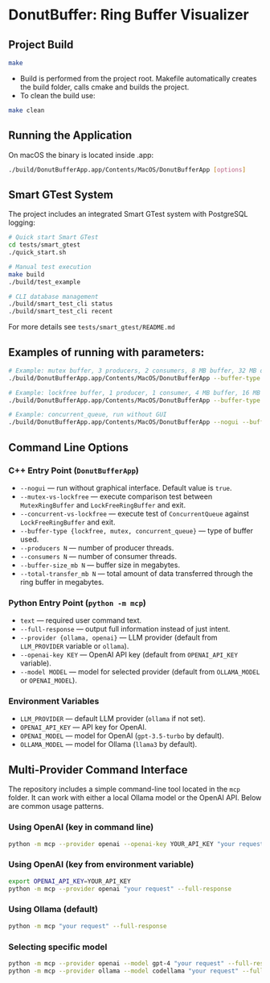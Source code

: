 # DonutBuffer: Ring Buffer Visualizer

## Project Build

```sh
make
```
- Build is performed from the project root. Makefile automatically creates the build folder, calls cmake and builds the project.
- To clean the build use:
```sh
make clean
```

## Running the Application

On macOS the binary is located inside .app:
```sh
./build/DonutBufferApp.app/Contents/MacOS/DonutBufferApp [options]
```

## Smart GTest System

The project includes an integrated Smart GTest system with PostgreSQL logging:

```sh
# Quick start Smart GTest
cd tests/smart_gtest
./quick_start.sh

# Manual test execution
make build
./build/test_example

# CLI database management
./build/smart_test_cli status
./build/smart_test_cli recent
```

For more details see `tests/smart_gtest/README.md`

## Examples of running with parameters:
```sh
# Example: mutex buffer, 3 producers, 2 consumers, 8 MB buffer, 32 MB data
./build/DonutBufferApp.app/Contents/MacOS/DonutBufferApp --buffer-type mutex --producers 3 --consumers 2 --buffer-size_mb 8 --total-transfer_mb 32

# Example: lockfree buffer, 1 producer, 1 consumer, 4 MB buffer, 16 MB data
./build/DonutBufferApp.app/Contents/MacOS/DonutBufferApp --buffer-type lockfree --producers 1 --consumers 1 --buffer-size_mb 4 --total-transfer_mb 16

# Example: concurrent_queue, run without GUI
./build/DonutBufferApp.app/Contents/MacOS/DonutBufferApp --nogui --buffer-type concurrent_queue --producers 2 --consumers 2 --buffer-size_mb 2 --total-transfer_mb 8
```
## Command Line Options

### C++ Entry Point (`DonutBufferApp`)
- `--nogui` &mdash; run without graphical interface. Default value is `true`.
- `--mutex-vs-lockfree` &mdash; execute comparison test between `MutexRingBuffer` and `LockFreeRingBuffer` and exit.
- `--concurrent-vs-lockfree` &mdash; execute test of `ConcurrentQueue` against `LockFreeRingBuffer` and exit.
- `--buffer-type {lockfree, mutex, concurrent_queue}` &mdash; type of buffer used.
- `--producers N` &mdash; number of producer threads.
- `--consumers N` &mdash; number of consumer threads.
- `--buffer-size_mb N` &mdash; buffer size in megabytes.
- `--total-transfer_mb N` &mdash; total amount of data transferred through the ring buffer in megabytes.

### Python Entry Point (`python -m mcp`)
- `text` &mdash; required user command text.
- `--full-response` &mdash; output full information instead of just intent.
- `--provider {ollama, openai}` &mdash; LLM provider (default from `LLM_PROVIDER` variable or `ollama`).
- `--openai-key KEY` &mdash; OpenAI API key (default from `OPENAI_API_KEY` variable).
- `--model MODEL` &mdash; model for selected provider (default from `OLLAMA_MODEL` or `OPENAI_MODEL`).

### Environment Variables
- `LLM_PROVIDER` &mdash; default LLM provider (`ollama` if not set).
- `OPENAI_API_KEY` &mdash; API key for OpenAI.
- `OPENAI_MODEL` &mdash; model for OpenAI (`gpt-3.5-turbo` by default).
- `OLLAMA_MODEL` &mdash; model for Ollama (`llama3` by default).


## Multi-Provider Command Interface

The repository includes a simple command-line tool located in the `mcp` folder.
It can work with either a local Ollama model or the OpenAI API. Below are common
usage patterns.

### Using OpenAI (key in command line)
```bash
python -m mcp --provider openai --openai-key YOUR_API_KEY "your request" --full-response
```

### Using OpenAI (key from environment variable)
```bash
export OPENAI_API_KEY=YOUR_API_KEY
python -m mcp --provider openai "your request" --full-response
```

### Using Ollama (default)
```bash
python -m mcp "your request" --full-response
```

### Selecting specific model
```bash
python -m mcp --provider openai --model gpt-4 "your request" --full-response
python -m mcp --provider ollama --model codellama "your request" --full-response
```

